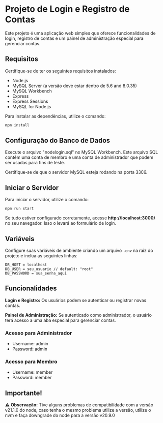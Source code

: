 # Projeto de Login e Registro de Contas

Este projeto é uma aplicação web simples que oferece funcionalidades de login, registro de contas e um painel de administração especial para gerenciar contas.

## Requisitos

Certifique-se de ter os seguintes requisitos instalados:

- Node.js
- MySQL Server (a versão deve estar dentro de 5.6 and 8.0.35)
- MySQL Workbench
- Express
- Express Sessions
- MySQL for Node.js

Para instalar as dependências, utilize o comando:

```bash
npm install
```

## Configuração do Banco de Dados

Execute o arquivo "nodelogin.sql" no MySQL Workbench. Este arquivo SQL contém uma conta de membro e uma conta de administrador que podem ser usadas para fins de teste.

Certifique-se de que o servidor MySQL esteja rodando na porta 3306.

## Iniciar o Servidor

Para iniciar o servidor, utilize o comando:

```bash
npm run start
```

Se tudo estiver configurado corretamente, acesse **http://localhost:3000/** no seu navegador. Isso o levará ao formulário de login.

## Variáveis 

Configure suas variáveis de ambiente criando um arquivo `.env` na raiz do projeto e inclua as seguintes linhas:

```env
DB_HOST = localhost
DB_USER = seu_usuario // default: "root"
DB_PASSWORD = sua_senha_aqui
```

## Funcionalidades

**Login e Registro:** Os usuários podem se autenticar ou registrar novas contas.

**Painel de Administração:** Se autenticado como administrador, o usuário terá acesso a uma aba especial para gerenciar contas.

### Acesso para Administrador
- Username: admin
- Password: admin

### Acesso para Membro
- Username: member
- Password: member


## Importante!

⚠️ **Observação:** Tive alguns problemas de compatibilidade com a versão v21.1.0 do node, caso tenha o mesmo problema utilize a versão, utilize o nvm e faça downgrade do node para a versão v20.9.0